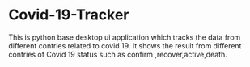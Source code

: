 # Covid-19-Tracker
This is python base desktop ui application which tracks the data from different contries related to covid 19.
It shows the result from different contries of Covid 19 status such as  confirm ,recover,active,death.
